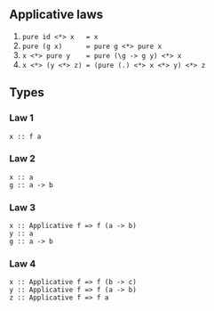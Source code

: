 ## Applicative laws

1. `pure id <*> x   = x`
2. `pure (g x)      = pure g <*> pure x`
3. `x <*> pure y    = pure (\g -> g y) <*> x`
4. `x <*> (y <*> z) = (pure (.) <*> x <*> y) <*> z`

## Types

### Law 1

    x :: f a

### Law 2

    x :: a
    g :: a -> b


### Law 3

    x :: Applicative f => f (a -> b)
    y :: a
    g :: a -> b

### Law 4

    x :: Applicative f => f (b -> c)
    y :: Applicative f => f (a -> b)
    z :: Applicative f => f a

